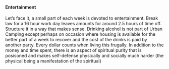 #### Entertainment

Let’s face it, a small part of each week is devoted to entertainment. Break law for a 16 hour work 
day leaves amounts for around 2.5 hours of time off. Structure it in a way that makes sense.
Drinking alcohol is not part of Urban Camping except perhaps on occasion where housing is 
available for the better part of a week to recover and the cost of the drinks is paid by another party. 
Every dollar counts when living this frugally. In addition to the money and time spent, there is an 
aspect of spiritual purity that is posisoned and makes self-defense physically and socially much 
harder (the physical being a manifestation of the spiritual)